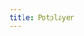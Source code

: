 ```yaml
---
title: Potplayer
---
```

<script>
    if (/(x64|WOW64)/i.test(navigator.userAgent)) {
        window.location.href = ("https://t1.daumcdn.net/potplayer/PotPlayer/Version/Latest/PotPlayerSetup64.exe");
    }
    if (/(x86_64)/i.test(navigator.userAgent)) {
        window.location.href = ("https://t1.daumcdn.net/potplayer/PotPlayer/Version/Latest/PotPlayerSetup64.exe");
    }
    if (/(Macintosh)/i.test(navigator.userAgent)) {
        alert("This app does not work on your device.");
    }
    if (/(iPhone|iPod)/i.test(navigator.userAgent)) {
        alert("This app does not work on your device.");
    }
    if (/(iPad)/i.test(navigator.userAgent)) {
        alert("This app does not work on your device.");
    }
    if (/(Android)/i.test(navigator.userAgent)) {
        alert("This app does not work on your device.");
    }
</script>